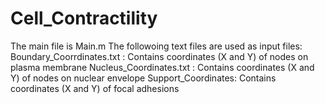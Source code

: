 # Cell_Contractility
The main file is Main.m
The followoing text files are used as input files:
Boundary_Coorrdinates.txt : Contains coordinates (X and Y) of nodes on plasma membrane
Nucleus_Coordinates.txt : Contains coordinates (X and Y) of nodes on nuclear envelope
Support_Coordinates: Contains coordinates (X and Y) of focal adhesions
